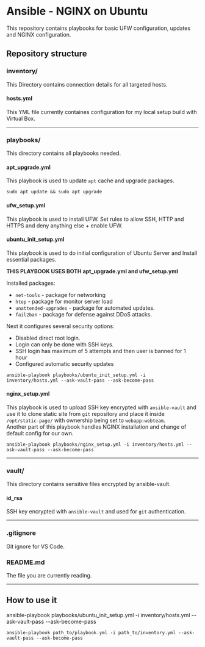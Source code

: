 # Ansible - NGINX on Ubuntu

This repository contains playbooks for basic UFW configuration, updates and NGINX configuration.

## Repository structure

### inventory/

This Directory contains connection details for all targeted hosts.

#### hosts.yml

This YML file currently containes configuration for my local setup build with Virtual Box.
___

### playbooks/

This directory contains all playbooks needed.

#### apt_upgrade.yml

This playbook is used to update `apt` cache and upgrade packages.

`sudo apt update && sudo apt upgrade`

#### ufw_setup.yml

This playbook is used to install UFW. Set rules to allow SSH, HTTP and HTTPS and deny anything else + enable UFW.

#### ubuntu_init_setup.yml

This playbook is used to do initial configuration of Ubuntu Server and Install essential packages.

**THIS PLAYBOOK USES BOTH apt_upgrade.yml and ufw_setup.yml**

Installed packages:
* `net-tools` - package for networking
* `htop` - package for monitor server load
* `unattended-upgrades` - package for automated updates.
* `fail2ban` - package for defense against DDoS attacks.

Next it configures several security options:
* Disabled direct root login.
* Login can only be done with SSH keys.
* SSH login has maximum of 5 attempts and then user is banned for 1 hour
* Configured automatic security updates

`ansible-playbook playbooks/ubuntu_init_setup.yml -i inventory/hosts.yml --ask-vault-pass --ask-become-pass`

#### nginx_setup.yml

This playbook is used to upload SSH key encrypted with `ansible-vault` and use it to clone static site from `git` repository and place it inside `/opt/static-page/` with ownership being set to `webapp:webteam`.  
Another part of this playbook handles NGINX installation and change of default config for our own.

`ansible-playbook playbooks/nginx_setup.yml -i inventory/hosts.yml --ask-vault-pass --ask-become-pass`
___

### vault/

This directory contains sensitive files encrypted by ansible-vault.

#### id_rsa

SSH key encrypted with `ansible-vault` and used for `git` authentication.
___

### .gitignore

Git ignore for VS Code.

### README.md

The file you are currently reading.
___

## How to use it

ansible-playbook playbooks/ubuntu_init_setup.yml -i inventory/hosts.yml --ask-vault-pass --ask-become-pass

`ansible-playbook path_to/playbook.yml -i path_to/inventory.yml --ask-vault-pass --ask-become-pass`